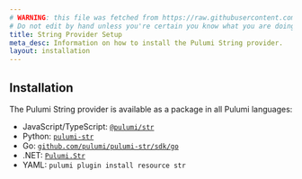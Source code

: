 ```yaml
---
# WARNING: this file was fetched from https://raw.githubusercontent.com/pulumi/pulumi-str/v1.0.0/docs/installation-configuration.md
# Do not edit by hand unless you're certain you know what you are doing!
title: String Provider Setup
meta_desc: Information on how to install the Pulumi String provider.
layout: installation
---
```


## Installation

The Pulumi String provider is available as a package in all Pulumi languages:

- JavaScript/TypeScript: [`@pulumi/str`](https://www.npmjs.com/package/@pulumi/str)
- Python: [`pulumi-str`](https://pypi.org/project/pulumi-str/)
- Go: [`github.com/pulumi/pulumi-str/sdk/go`](https://pkg.go.dev/github.com/pulumi/pulumi-str/sdk/go)
- .NET: [`Pulumi.Str`](https://www.nuget.org/packages/Pulumi.Str)
- YAML: `pulumi plugin install resource str`
